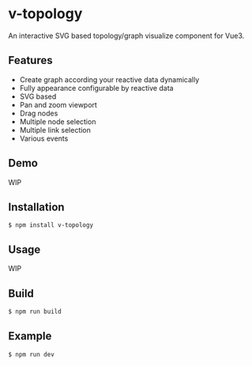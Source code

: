 # v-topology

An interactive SVG based topology/graph visualize component for Vue3.

## Features

* Create graph according your reactive data dynamically
* Fully appearance configurable by reactive data
* SVG based
* Pan and zoom viewport
* Drag nodes
* Multiple node selection
* Multiple link selection
* Various events

## Demo

WIP

## Installation

```
$ npm install v-topology
```

## Usage

WIP

## Build

```bash
$ npm run build
```

## Example

```bash
$ npm run dev
```
